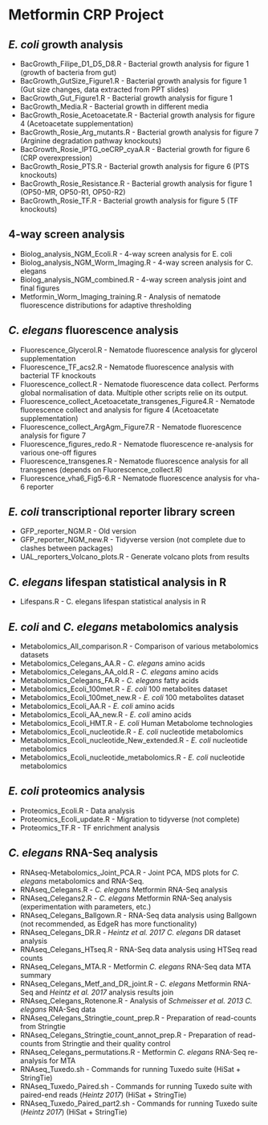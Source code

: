 # Metformin CRP Project

## *E. coli* growth analysis
- BacGrowth_Filipe_D1_D5_D8.R - Bacterial growth analysis for figure 1 (growth of bacteria from gut)
- BacGrowth_GutSize_Figure1.R - Bacterial growth analysis for figure 1 (Gut size changes, data extracted from PPT slides)
- BacGrowth_Gut_Figure1.R - Bacterial growth analysis for figure 1
- BacGrowth_Media.R - Bacterial growth in different media
- BacGrowth_Rosie_Acetoacetate.R - Bacterial growth analysis for figure 4 (Acetoacetate supplementation)
- BacGrowth_Rosie_Arg_mutants.R - Bacterial growth analysis for figure 7 (Arginine degradation pathway knockouts)
- BacGrowth_Rosie_IPTG_oeCRP_cyaA.R - Bacterial growth for figure 6 (CRP overexpression)
- BacGrowth_Rosie_PTS.R - Bacterial growth analysis for figure 6 (PTS knockouts)
- BacGrowth_Rosie_Resistance.R - Bacterial growth analysis for figure 1 (OP50-MR, OP50-R1, OP50-R2)
- BacGrowth_Rosie_TF.R - Bacterial growth analysis for figure 5 (TF knockouts)

## 4-way screen analysis
- Biolog_analysis_NGM_Ecoli.R - 4-way screen analysis for E. coli
- Biolog_analysis_NGM_Worm_Imaging.R - 4-way screen analysis for C. elegans
- Biolog_analysis_NGM_combined.R - 4-way screen analysis joint and final figures
- Metformin_Worm_Imaging_training.R - Analysis of nematode fluorescence distributions for adaptive thresholding

## *C. elegans* fluorescence analysis
- Fluorescence_Glycerol.R - Nematode fluorescence analysis for glycerol supplementation
- Fluorescence_TF_acs2.R - Nematode fluorescence analysis with bacterial TF knockouts
- Fluorescence_collect.R - Nematode fluorescence data collect. Performs global normalisation of data. Multiple other scripts relie on its output.
- Fluorescence_collect_Acetoacetate_transgenes_Figure4.R - Nematode fluorescence collect and analysis for figure 4 (Acetoacetate supplementation)
- Fluorescence_collect_ArgAgm_Figure7.R - Nematode fluorescence analysis for figure 7
- Fluorescence_figures_redo.R - Nematode fluorescence re-analysis for various one-off figures
- Fluorescence_transgenes.R - Nematode fluorescence analysis for all transgenes (depends on Fluorescence_collect.R)
- Fluorescence_vha6_Fig5-6.R - Nematode fluorescence analysis for vha-6 reporter

## *E. coli* transcriptional reporter library screen
- GFP_reporter_NGM.R - Old version
- GFP_reporter_NGM_new.R - Tidyverse version (not complete due to clashes between packages)
- UAL_reporters_Volcano_plots.R - Generate volcano plots from results

## *C. elegans* lifespan statistical analysis in R
- Lifespans.R - C. elegans lifespan statistical analysis in R

## *E. coli* and *C. elegans* metabolomics analysis
- Metabolomics_All_comparison.R - Comparison of various metabolomics datasets
- Metabolomics_Celegans_AA.R - *C. elegans* amino acids
- Metabolomics_Celegans_AA_old.R - *C. elegans* amino acids
- Metabolomics_Celegans_FA.R - *C. elegans* fatty acids
- Metabolomics_Ecoli_100met.R - *E. coli* 100 metabolites dataset
- Metabolomics_Ecoli_100met_new.R - *E. coli* 100 metabolites dataset
- Metabolomics_Ecoli_AA.R - *E. coli* amino acids
- Metabolomics_Ecoli_AA_new.R - *E. coli* amino acids
- Metabolomics_Ecoli_HMT.R - *E. coli* Human Metabolome technologies
- Metabolomics_Ecoli_nucleotide.R - *E. coli* nucleotide metabolomics
- Metabolomics_Ecoli_nucleotide_New_extended.R - *E. coli* nucleotide metabolomics
- Metabolomics_Ecoli_nucleotide_metabolomics.R - *E. coli* nucleotide metabolomics

## *E. coli* proteomics analysis
- Proteomics_Ecoli.R - Data analysis
- Proteomics_Ecoli_update.R - Migration to tidyverse (not complete)
- Proteomics_TF.R - TF enrichment analysis

## *C. elegans* RNA-Seq analysis
- RNAseq-Metabolomics_Joint_PCA.R - Joint PCA, MDS plots for *C. elegans* metabolomics and RNA-Seq.
- RNAseq_Celegans.R - *C. elegans* Metformin RNA-Seq analysis
- RNAseq_Celegans2.R - *C. elegans* Metformin RNA-Seq analysis (experimentation with parameters, etc.)
- RNAseq_Celegans_Ballgown.R - RNA-Seq data analysis using Ballgown (not recommended, as EdgeR has more functionality)
- RNAseq_Celegans_DR.R - *Heintz et al. 2017* *C. elegans* DR dataset analysis
- RNAseq_Celegans_HTseq.R - RNA-Seq data analysis using HTSeq read counts
- RNAseq_Celegans_MTA.R - Metformin *C. elegans* RNA-Seq data MTA summary
- RNAseq_Celegans_Metf_and_DR_joint.R - *C. elegans* Metformin RNA-Seq and *Heintz et al. 2017* analysis results join
- RNAseq_Celegans_Rotenone.R - Analysis of *Schmeisser et al. 2013* *C. elegans* RNA-Seq data
- RNAseq_Celegans_Stringtie_count_prep.R - Preparation of read-counts from Stringtie
- RNAseq_Celegans_Stringtie_count_annot_prep.R - Preparation of read-counts from Stringtie and their quality control
- RNAseq_Celegans_permutations.R - Metformin *C. elegans* RNA-Seq re-analysis for MTA
- RNAseq_Tuxedo.sh - Commands for running Tuxedo suite (HiSat + StringTie)
- RNAseq_Tuxedo_Paired.sh - Commands for running Tuxedo suite with paired-end reads (*Heintz 2017*) (HiSat + StringTie)
- RNAseq_Tuxedo_Paired_part2.sh - Commands for running Tuxedo suite (*Heintz 2017*) (HiSat + StringTie)
